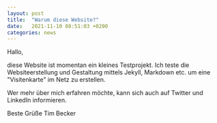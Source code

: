 ```yaml
---
layout: post
title:  "Warum diese Website?"
date:   2021-11-10 08:51:03 +0200
categories: news
---
```

Hallo,

diese Website ist momentan ein kleines Testprojekt. Ich teste die Websiteerstellung und Gestaltung mittels Jekyll, Markdown etc. um eine "Visitenkarte" im Netz zu erstellen.

Wer mehr über mich erfahren möchte, kann sich auch auf Twitter und LinkedIn informieren.

Beste Grüße
Tim Becker
